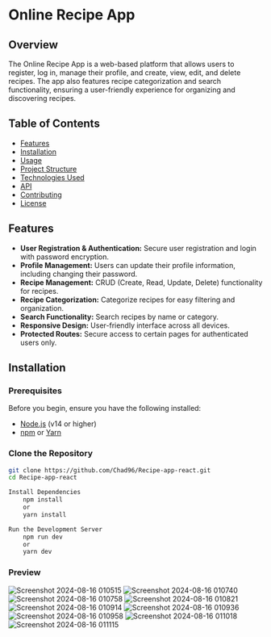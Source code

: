 # Online Recipe App

## Overview

The Online Recipe App is a web-based platform that allows users to register, log in, manage their profile, and create, view, edit, and delete recipes. The app also features recipe categorization and search functionality, ensuring a user-friendly experience for organizing and discovering recipes.

## Table of Contents

- [Features](#features)
- [Installation](#installation)
- [Usage](#usage)
- [Project Structure](#project-structure)
- [Technologies Used](#technologies-used)
- [API](#api)
- [Contributing](#contributing)
- [License](#license)

## Features

- **User Registration & Authentication:** Secure user registration and login with password encryption.
- **Profile Management:** Users can update their profile information, including changing their password.
- **Recipe Management:** CRUD (Create, Read, Update, Delete) functionality for recipes.
- **Recipe Categorization:** Categorize recipes for easy filtering and organization.
- **Search Functionality:** Search recipes by name or category.
- **Responsive Design:** User-friendly interface across all devices.
- **Protected Routes:** Secure access to certain pages for authenticated users only.

## Installation

### Prerequisites

Before you begin, ensure you have the following installed:

- [Node.js](https://nodejs.org/) (v14 or higher)
- [npm](https://www.npmjs.com/) or [Yarn](https://yarnpkg.com/)

### Clone the Repository

```bash
git clone https://github.com/Chad96/Recipe-app-react.git
cd Recipe-app-react

Install Dependencies
    npm install
    or
    yarn install

Run the Development Server
    npm run dev
    or
    yarn dev
```
### Preview
![Screenshot 2024-08-16 010515](https://github.com/user-attachments/assets/9ee330aa-dc56-406b-acc1-ea28500d61ee)
![Screenshot 2024-08-16 010740](https://github.com/user-attachments/assets/9fbbec9f-0cc9-4ae0-9bfa-8da0a3302b02)
![Screenshot 2024-08-16 010758](https://github.com/user-attachments/assets/361f142c-5ef1-4a0c-a992-9279f0b7dd0c)
![Screenshot 2024-08-16 010821](https://github.com/user-attachments/assets/c3c9c3cf-bf3c-41c6-a28b-b3d866a1b85d)
![Screenshot 2024-08-16 010914](https://github.com/user-attachments/assets/38459e5c-5f3a-45c7-a850-f0239eaa0fae)
![Screenshot 2024-08-16 010936](https://github.com/user-attachments/assets/fc46b618-0843-47c4-a54b-779f771ac9f1)
![Screenshot 2024-08-16 010958](https://github.com/user-attachments/assets/5db9311c-4871-41d3-8a57-03e983c62497)
![Screenshot 2024-08-16 011018](https://github.com/user-attachments/assets/fab416e1-41d5-45fd-826e-8beef4e35ba6)
![Screenshot 2024-08-16 011115](https://github.com/user-attachments/assets/7146e7eb-ab80-4652-b281-d6baac353089)

